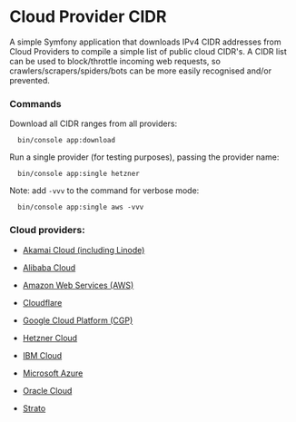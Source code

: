 # Cloud Provider CIDR

A simple Symfony application that downloads IPv4 CIDR addresses from Cloud Providers to compile a simple list of public cloud CIDR's.
A CIDR list can be used to block/throttle incoming web requests, so crawlers/scrapers/spiders/bots can be more easily recognised and/or prevented.

### Commands

Download all CIDR ranges from all providers:
```shell
  bin/console app:download
```

Run a single provider (for testing purposes), passing the provider name:
```shell
  bin/console app:single hetzner
```

Note: add `-vvv` to the command for verbose mode:
```shell
  bin/console app:single aws -vvv
```

### Cloud providers:

- [Akamai Cloud (including Linode)](./data/akamai.txt)

- [Alibaba Cloud](./data/alibaba.txt)

- [Amazon Web Services (AWS)](./data/aws.txt)

- [Cloudflare](./data/cloudflare.txt)

- [Google Cloud Platform (CGP)](./data/gcp.txt)

- [Hetzner Cloud](./data/hetzner.txt)

- [IBM Cloud](./data/ibm.txt)

- [Microsoft Azure](./data/azure.txt)

- [Oracle Cloud](./data/oracle.txt)

- [Strato](./data/strato.txt)